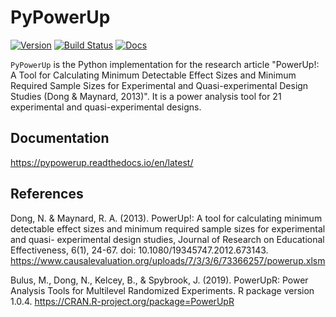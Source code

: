 # PyPowerUp

[![Version](https://img.shields.io/pypi/v/pypowerup.svg)](https://pypi.python.org/pypi/pypowerup)
[![Build Status](https://img.shields.io/travis/sophiamyang/pypowerup.svg)](https://travis-ci.org/sophiamyang/pypowerup)
[![Docs](https://readthedocs.org/projects/pypowerup/badge/?version=latest)](https://pypowerup.readthedocs.io/en/latest/)


``PyPowerUp`` is the Python implementation for the research article "PowerUp!: A Tool for Calculating Minimum Detectable 
Effect Sizes and Minimum Required Sample Sizes for Experimental and Quasi-experimental Design Studies (Dong & Maynard, 2013)". It is a 
power analysis tool for 21 experimental and quasi-experimental designs.

Documentation
-------
https://pypowerup.readthedocs.io/en/latest/



References
-------
Dong, N. & Maynard, R. A. (2013). PowerUp!: A tool for calculating minimum detectable
effect sizes and minimum required sample sizes for experimental and quasi- experimental design studies, Journal of Research on Educational Effectiveness, 6(1), 24-67. doi: 10.1080/19345747.2012.673143.
https://www.causalevaluation.org/uploads/7/3/3/6/73366257/powerup.xlsm

Bulus, M., Dong, N., Kelcey, B., & Spybrook, J. (2019). PowerUpR: Power Analysis Tools for Multilevel Randomized Experiments. R package version 1.0.4. https://CRAN.R-project.org/package=PowerUpR
